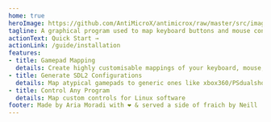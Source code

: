 ```yaml
---
home: true
heroImage: https://github.com/AntiMicroX/antimicrox/raw/master/src/images/antimicrox.png
tagline: A graphical program used to map keyboard buttons and mouse controls to a gamepad. Useful for playing games with no gamepad support.
actionText: Quick Start →
actionLink: /guide/installation
features:
- title: Gamepad Mapping
  details: Create highly customisable mappings of your keyboard, mouse, scripts & more to your Gamepad
- title: Generate SDL2 Configurations
  details: Map atypical gamepads to generic ones like xbox360/PSdualshock
- title: Control Any Program
  details: Map custom controls for Linux software
footer: Made by Aria Moradi with ❤️ & served a side of fraich by Neill
---
```

